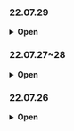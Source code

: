 ### 22.07.29
<details>
<summary><b>Open</b></summary>
220729
journey
</div>
</details>

### 22.07.27~28
<details>
<summary><b>Open</b></summary>

### 핵심 기술
- 신체 동작 감지 애니메이션 자동화
- 보호자가 옆에서 지원하는 역할을 VR에서 대신 한다.
- 치매예방, 인지재활훈련, 멘탈 케어 효과를 주는 VR 체험 게임
### 참고 자료
- [SY Inotech](https://www.syino.com/)
- [BT Care](http://btcare.co.kr/)
- [블로그](https://blog.naver.com/syinotech/222829693088)
### 프로그램 개요
- 장르
  - 의료, 헬스, VR
- 타겟팅
  - 주 이용자
    - 경도인지장애 수준의 노인
    - 50~60대 어르신
  - 부 이용자
    - 의료기관
    - 요양보호사
    - 보호자
    - 일반인
- 이용 중점
  - 예방 및 관리
  - 여가
  - 치료
### 내용
  - 치매예방, 인지재활훈련, 멘탈 케어 효과를 주는 VR 체험 게임
  - 게임의 통계를 기반한 데이터 구축(연구 자료, 개인의 패턴과 치료 중점 파악 可)
### 개발 개요
  - 유니티 XR 게임 개발 숙련
    - 트리거, 플래그 변수, 스테이지, 씬 전환, 최적화 등
  - 주, 부 이용자 니즈 파악 -> 게임 스테이지, 난이도 조절
    - 주 이용자
      - 평균 운동 신경
      - 평균 인지 능력
      - 성향 파악
    - 부 이용자
      - 게임 편의
      - 효과 신뢰도
### 프로젝트 차후 고려
- IoT(프로그램 <-> 휴대폰 App)
  - 앱을 이용한 상황 및 상태 동기화
    - 감지 및 감압 센서를 통한 위험 알림
  - 통계 데이터 열람
  - 의료 기관에서 사용 중인 낙상 감지 센서 등이 있다면, 그 기술과 연동, 없다면 자체 센서 제작
### 팀 활동
- 회의
  - 온라인 : 디스코드
  - 오프라인 : 상시
  - 회의록 작성
![image](https://user-images.githubusercontent.com/85896566/181436363-2ab44477-7f0a-498f-addb-1885e82ce0ee.png)
- 댄스 센트럴 + 비트세이버
- 요가?
</div>
</details>


### 22.07.26
<details>
<summary><b>Open</b></summary>

#### 주제 및 목적
- 치매 환자의 치료를 돕기 위한 VR 순발력 퀴즈 게임
#### 프로젝트 퀄리티 중점
- 의사 협회에서 만든 치매 환자를 위한 문제의 수준
#### Idea 초안
- 서론
  - 치매의 정의와 이해를 돕는다.
  - 치매 치료의 가능성과 효과적인 방법 제시
- 본론
  - 서론에서 제시한 가능성과 방법에 중점에 두고 구현한 게임의 진행과 알고리즘을 설명
  - 대략적인 게임 진행 방식 설명
- 결론
  - 기대 효과 및 미래 전망 예측
  - 추가로 도전할 만한 아이디어
  - 프로젝트를 진행하며 느낀 점
- 최초 실행 시
  - 사용자 편의 설정(레벨 테스트 진행)
    - 처음 문제 : 중간 난이도 if (합격) ? Level UP : Level Down
- 리워드 시스템
  - 도전과제
  - 공원(나무, 꽃, 동물)
### 공부할 것
- 프로젝트를 만들기 위해 알아야 할 상식
  - 이용자(치매 환자)에 대한 이해도가 높아야 할 것
    - 치매에 대한 기본 상식
    - 대체적인 치매 환자의 행동, 시각 이해
    - 의사 협회 치매 교육 프로그램 참고
  - 치매 환자 문제의 데이터 크롤링
    - Ex.수리적인 사고 문제를 행동으로 해결하는 문제
- 퀄리티를 높이기 위해 공부하면 좋을 것
  - 프로젝트 리드미 템플릿, 작성법
  - 게임 개발 기획 구성에 대해
    1. 게임 진행
    2. UI
    3. Stage
    4. Sound
    5. Reward?
### 참고 사이트
- [대한 의사 협회](http://www.kma.org/)
### 질문, 숙제(치매 전문의에게 자문, 공식 자료  탐색)
- Q1. VR장비에 대한 거부감?
</div>
</details>
